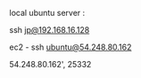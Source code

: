 local ubuntu server : 

ssh jp@192.168.16.128




ec2 -  ssh ubuntu@54.248.80.162

54.248.80.162', 25332









